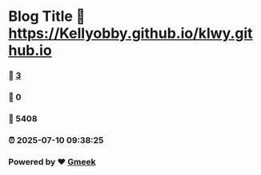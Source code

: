 # Blog Title :link: https://Kellyobby.github.io/klwy.github.io 
### :page_facing_up: [3](https://Kellyobby.github.io/klwy.github.io/tag.html) 
### :speech_balloon: 0 
### :hibiscus: 5408 
### :alarm_clock: 2025-07-10 09:38:25 
### Powered by :heart: [Gmeek](https://github.com/Meekdai/Gmeek)
